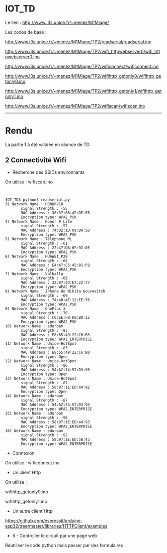 # IOT_TD

Le lien : http://www.i3s.unice.fr/~menez/M1Miage/

Les codes de base :

http://www.i3s.unice.fr/~menez/M1Miage/TP2/readserial/readserial.ino

http://www.i3s.unice.fr/~menez/M1Miage/TP2/wifi_httpwebserver0/wifi_httpwebserver0.ino

http://www.i3s.unice.fr/~menez/M1Miage/TP2/wificonnect/wificonnect.ino

http://www.i3s.unice.fr/~menez/M1Miage/TP2/wifihttp_getonly0/wifihttp_getonly0.ino

http://www.i3s.unice.fr/~menez/M1Miage/TP2/wifihttp_getonly1/wifihttp_getonly1.ino

http://www.i3s.unice.fr/~menez/M1Miage/TP2/wifiscan/wifiscan.ino

<hr>

# Rendu

La partie 1 à été validée en séance de TD

## 2 Connectivité Wifi

- Recherche des SSIDs environnants

On utilise : wifiscan.ino

```


IOT_TD$ python3 readserial.py
3) Network Name : HONORV10
       signal Strength : -55
       MAC Address : 38:37:8B:4F:DE:FB
       Encryption type: WPA2_PSK
4) Network Name : Honor 9 Lite
       signal Strength : -57
       MAC Address : 74:D2:1D:09:DA:5D
       Encryption type: WPA2_PSK
5) Network Name : Téléphone Mi
       signal Strength : -61
       MAC Address : 22:47:DA:6E:92:0E
       Encryption type: WPA2_PSK
6) Network Name : HUAWEI_P20
       signal Strength : -64
       MAC Address : E4:A7:C5:45:81:F9
       Encryption type: WPA2_PSK
7) Network Name : Valhalla
       signal Strength : -68
       MAC Address : 32:07:4D:E7:22:77
       Encryption type: WPA2_PSK
8) Network Name : iPhone de Nikita Gourevitch
       signal Strength : -69
       MAC Address : 7A:40:4E:12:FE:76
       Encryption type: WPA2_PSK
9) Network Name : OnePlus 3
       signal Strength : -70
       MAC Address : C0:EE:FB:DB:BD:12
       Encryption type: WPA2_PSK
10) Network Name : eduroam
       signal Strength : -83
       MAC Address : E8:65:49:22:C6:B3
       Encryption type: WPA2_ENTERPRISE
11) Network Name : Unice-HotSpot
       signal Strength : -83
       MAC Address : E8:65:49:22:C6:B0
       Encryption type: Open
12) Network Name : Unice-HotSpot
       signal Strength : -86
       MAC Address : 54:A2:74:57:D3:90
       Encryption type: Open
13) Network Name : Unice-HotSpot
       signal Strength : -87
       MAC Address : 58:97:1E:ED:44:92
       Encryption type: Open
14) Network Name : eduroam
       signal Strength : -87
       MAC Address : 54:A2:74:57:D3:93
       Encryption type: WPA2_ENTERPRISE
15) Network Name : eduroam
       signal Strength : -90
       MAC Address : 58:97:1E:ED:44:93
       Encryption type: WPA2_ENTERPRISE
16) Network Name : eduroam
       signal Strength : -92
       MAC Address : 58:97:1E:ED:5B:43
       Encryption type: WPA2_ENTERPRISE

```

- Connexion

On utilise : wificonnect.ino

- Un client Http

On utilise :

wifihttp_getonly0.ino

wifihttp_getonly1.ino

- Un autre client Http

https://github.com/espressif/arduino-esp32/tree/master/libraries/HTTPClient/examples

- 5 - Controller le circuit par une page web

Réutiliser le code python mais passer par des formulaires
